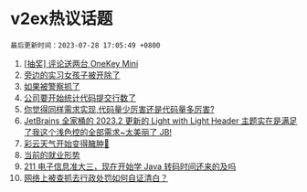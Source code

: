 # v2ex热议话题

`最后更新时间：2023-07-28 17:05:49 +0800`

1. [[抽奖] 评论送两台 OneKey Mini](https://www.v2ex.com/t/960398)
1. [旁边的实习女孩子被开除了](https://www.v2ex.com/t/960329)
1. [如果被警察抓了](https://www.v2ex.com/t/960451)
1. [公司要开始统计代码提交行数了](https://www.v2ex.com/t/960400)
1. [你觉得同样需求实现,代码量少厉害还是代码量多厉害?](https://www.v2ex.com/t/960424)
1. [JetBrains 全家桶的 2023.2 更新的 Light with Light Header 主题实在是满足了我这个浅色控的全部需求~太美丽了 JB!](https://www.v2ex.com/t/960432)
1. [彩云天气开始变得臃肿🤨](https://www.v2ex.com/t/960448)
1. [当前的就业形势](https://www.v2ex.com/t/960483)
1. [211 电子信息准大三，现在开始学 Java 转码时间还来的及吗](https://www.v2ex.com/t/960407)
1. [网络上被查抓去行政处罚如何自证清白？](https://www.v2ex.com/t/960307)


